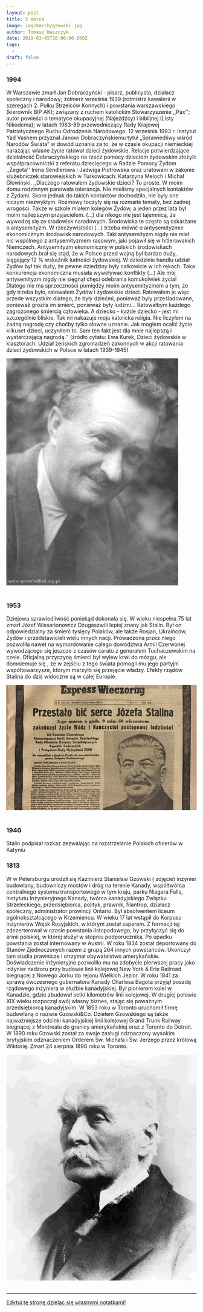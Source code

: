 ```yaml
---
layout: post
title: 5 marca
image: img/march/gzowski.jpg
author: Tomasz Waszczyk
date: 2019-03-05T10:00:00.000Z
tags:
  - 
draft: false
---
```


### 1994

W Warszawie zmarł Jan Dobraczyński - pisarz, publicysta, działacz społeczny i narodowy; żołnierz września 1939 (rotmistrz kawalerii w szeregach 2. Pułku Strzelców Konnych) i powstania warszawskiego (kierownik BIP AK); związany z ruchem katolickim Stowarzyszenie ,,Pax''; autor powieści o tematyce okupacyjnej (Najeźdźcy) i biblijnej (Listy Nikodema); w latach 1983-89 przewodniczący Rady Krajowej Patriotycznego Ruchu Odrodzenia Narodowego.
12 września 1993 r. Instytut Yad Vashem przyznał Janowi Dobraczyńskiemu tytuł „Sprawiedliwy wśród Narodów Świata” w dowód uznania za to, że w czasie okupacji niemieckiej narażając własne życie ratował dzieci żydowskie. Relacje potwierdzające działalność Dobraczyńskiego na rzecz pomocy dzieciom żydowskim złożyli: współpracowniczki z referatu dziecięcego w Radzie Pomocy Żydom ,,Żegota'' Irena Sendlerowa i Jadwiga Piotrowska oraz uratowani w zakonie służebniczek starowiejskich w Turkowicach: Katarzyna Meloch i Michał Głowiński.
,,Dlaczego ratowałem żydowskie dzieci? To proste. W moim domu rodzinnym panowała tolerancja. Nie mieliśmy specjalnych kontaktów z Żydami. Skoro jednak do takich kontaktów dochodziło, nie były one niczym niezwykłym. Rozmowy toczyły się na rozmaite tematy, bez żadnej wrogości. Także w szkole miałem kolegów Żydów, a jeden przez lata był moim najlepszym przyjacielem. (...) dla nikogo nie jest tajemnicą, że wywodzę się ze środowisk narodowych. Środowiska te często są oskarżane o antysemityzm. W rzeczywistości (...) trzeba mówić o antysemityzmie ekonomicznym środowisk narodowych. Taki antysemityzm nigdy nie miał nic wspólnego z antysemityzmem rasowym, jaki pojawił się w hitlerowskich Niemczech. Antysemityzm ekonomiczny w polskich środowiskach narodowych brał się stąd, że w Polsce przed wojną był bardzo duży, sięgający 12 % wskaźnik ludności żydowskiej. W dziedzinie handlu udział Żydów był tak duży, że pewne dziedziny były całkowicie w ich rękach. Taka konkurencja ekonomiczna musiała wywoływać konflikty (...) Ale mój antysemityzm nigdy nie sięgnął chęci odebrania komukolwiek życia! Dlatego nie ma sprzeczności pomiędzy moim antysemityzmem a tym, że gdy trzeba było, ratowałem Żydów i żydowskie dzieci. Ratowałem je więc przede wszystkim dlatego, że były dziećmi, ponieważ były prześladowane, ponieważ groziła im śmierć, ponieważ były ludźmi... Ratowałbym każdego zagrożonego śmiercią człowieka. A dziecko - każde dziecko - jest mi szczególnie bliskie. Tak mi nakazuje moja katolicka religia. Nie liczyłem na żadną nagrodę czy choćby tylko słowne uznanie. Jak mogłem ocalić życie kilkuset dzieci, uczyniłem to. Sam ten fakt jest dla mnie najlepszą i wystarczającą nagrodą.'' (źródło cytatu: Ewa Kurek, Dzieci żydowskie w klasztorach. Udział żeńskich zgromadzeń zakonnych w akcji ratowania dzieci żydowskich w Polsce w latach 1939-1945)

<img src="./img/march/dobraczynski.jpg"/><br><br>

### 1953

Dziejowa sprawiedliwość poniekąd dokonała się. W wieku niespełna 75 lat zmarł Józef Wissarionowicz Dżugaszwili lepiej znany jak Stalin. Był on odpowiedzialny za śmierć tysięcy Polaków, ale także Rosjan, Ukraińców, Żydów i przedstawicieli wielu innych nacji. Prowadzona przez niego pozwoliła nawet na wymordowanie całego dowództwa Armii Czerwonej wywodzącego się jeszcze z czasów caratu z generałem Tuchaczewskim na czele.
Oficjalną przyczyną śmierci był wylew krwi do mózgu, ale domniemuje się , że w zejściu z tego świata pomogli mu jego partyjni współtowarzysze, którym marzyło się przejęcie władzy.
Efekty rządów Stalina do dziś widoczne są w całej Europie.

<img src="./img/march/stalin.jpg"/><br><br>

### 1940

Stalin podpisał rozkaz zezwalając na rozstrzelanie Polskich oficerów w Katyniu

### 1813

W w Petersburgu urodził się Kazimierz Stanisław Gzowski ( zdjęcie) inżynier budowlany, budowniczy mostów i dróg na terenie Kanady, współtwórca centralnego systemu transportowego w tym kraju, parku Niagara Falls, Instytutu Inżynieryjnego Kanady, twórca kanadyjskiego Związku Strzeleckiego, przedsiębiorca, polityk, prawnik, filantrop, działacz społeczny, administrator prowincji Ontario.
Był absolwentem liceum ogólnokształcącego w Krzemieńcu. W wieku 17 lat wstąpił do Korpusu Inżynierów Wojsk Rosyjskich, w którym został saperem. Z formacji tej zdezerterował w czasie powstania listopadowego, by przyłączyć się do armii polskiej, w której służył w stopniu podporucznika. Po upadku powstania został internowany w Austrii.
W roku 1834 został deportowany do Stanów Zjednoczonych razem z grupą 264 innych powstańców. Ukończył tam studia prawnicze i otrzymał obywatelstwo amerykańskie. Doświadczenie inżynieryjne pozwoliło mu na zdobycie pierwszej pracy jako inżynier nadzoru przy budowie linii kolejowej New York & Erie Railroad biegnącej z Nowego Jorku do rejonu Wielkich Jezior.
W roku 1841 za sprawą ówczesnego gubernatora Kanady Charlesa Bagota przyjął posadę rządowego inżyniera w służbie kanadyjskiej. Był pionierem kolei w Kanadzie, gdzie zbudował setki kilometrów linii kolejowej. W drugiej połowie XIX wieku rozpoczął swój własny biznes, stając się poważnym przedsiębiorcą kanadyjskim. W 1853 roku w Toronto uruchomił firmę budowlaną o nazwie Gzowski&Co.
Dziełem Gzowskiego są także najważniejsze odcinki kanadyjskiej linii kolejowej Grand Trunk Railway biegnącej z Montrealu do granicy amerykańskiej oraz z Toronto do Detroit. W 1890 roku Gzowski został za swoje zasługi odznaczony wysokim brytyjskim odznaczeniem Orderem Św. Michała i Św. Jerzego przez królową Wiktorię. Zmarł 24 sierpnia 1898 roku w Toronto.

<img src="./img/march/gzowski.jpg"/><br><br>


---

<a href="https://github.com/TomaszWaszczyk/historia.waszczyk.com/edit/master/src/content/march-5.md" target="_blank">Edytuj tę stronę dzieląc się własnymi notatkami!</a>
